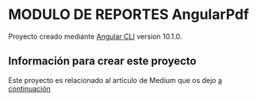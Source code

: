 # MODULO DE REPORTES AngularPdf 

Proyecto creado mediante [Angular CLI](https://github.com/angular/angular-cli) version 10.1.0.


## Información para crear este proyecto

Este proyecto es relacionado al artículo de Medium que os dejo [a continuación](https://medium.com/@mugan86/exportar-pdfs-en-angular-con-jspdf-85c7a11a110f)



